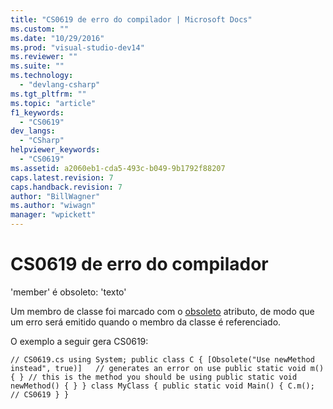 ```yaml
---
title: "CS0619 de erro do compilador | Microsoft Docs"
ms.custom: ""
ms.date: "10/29/2016"
ms.prod: "visual-studio-dev14"
ms.reviewer: ""
ms.suite: ""
ms.technology: 
  - "devlang-csharp"
ms.tgt_pltfrm: ""
ms.topic: "article"
f1_keywords: 
  - "CS0619"
dev_langs: 
  - "CSharp"
helpviewer_keywords: 
  - "CS0619"
ms.assetid: a2060eb1-cda5-493c-b049-9b1792f88207
caps.latest.revision: 7
caps.handback.revision: 7
author: "BillWagner"
ms.author: "wiwagn"
manager: "wpickett"
---
```

# CS0619 de erro do compilador
'member' é obsoleto: 'texto'  
  
 Um membro de classe foi marcado com o [obsoleto](http://msdn.microsoft.com/pt-br/05e99cd0-bda6-4f79-a890-1ca093b4b488) atributo, de modo que um erro será emitido quando o membro da classe é referenciado.  
  
 O exemplo a seguir gera CS0619:  
  
```  
// CS0619.cs using System; public class C { [Obsolete("Use newMethod instead", true)]   // generates an error on use public static void m() { } // this is the method you should be using public static void newMethod() { } } class MyClass { public static void Main() { C.m();   // CS0619 } }  
```